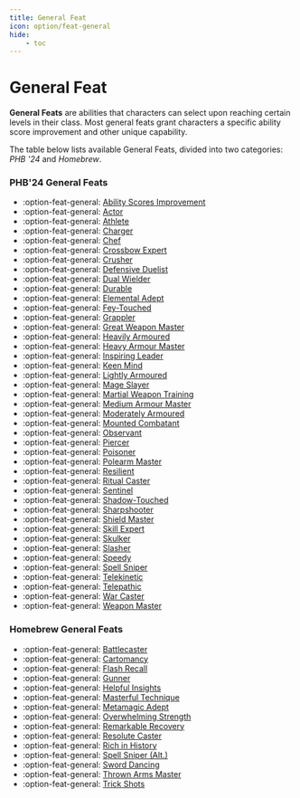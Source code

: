 ```yaml
---
title: General Feat
icon: option/feat-general
hide:
    - toc
---
```


# General Feat

**General Feats** are abilities that characters can select upon reaching certain levels in their class. Most general feats grant characters a specific ability score improvement and other unique capability.

The table below lists available General Feats, divided into two categories: *PHB '24* and *Homebrew*.

### PHB'24 General Feats

<div class="grid cards" markdown>

- :option-feat-general: [Ability Scores Improvement](phb24.md#ability-scores-improvement)
- :option-feat-general: [Actor](phb24.md#actor)
- :option-feat-general: [Athlete](phb24.md#athlete)
- :option-feat-general: [Charger](phb24.md#charger)
- :option-feat-general: [Chef](phb24.md#chef)
- :option-feat-general: [Crossbow Expert](phb24.md#crossbow-expert)
- :option-feat-general: [Crusher](phb24.md#crusher)
- :option-feat-general: [Defensive Duelist](phb24.md#defensive-duelist)
- :option-feat-general: [Dual Wielder](phb24.md#dual-wielder)
- :option-feat-general: [Durable](phb24.md#durable)
- :option-feat-general: [Elemental Adept](phb24.md#elemental-adept)
- :option-feat-general: [Fey-Touched](phb24.md#fey-touched)
- :option-feat-general: [Grappler](phb24.md#grappler)
- :option-feat-general: [Great Weapon Master](phb24.md#great-weapon-master)
- :option-feat-general: [Heavily Armoured](phb24.md#heavily-armoured)
- :option-feat-general: [Heavy Armour Master](phb24.md#heavy-armour-master)
- :option-feat-general: [Inspiring Leader](phb24.md#inspiring-leader)
- :option-feat-general: [Keen Mind](phb24.md#keen-mind)
- :option-feat-general: [Lightly Armoured](phb24.md#lightly-armoured)
- :option-feat-general: [Mage Slayer](phb24.md#mage-slayer)
- :option-feat-general: [Martial Weapon Training](phb24.md#martial-weapon-training)
- :option-feat-general: [Medium Armour Master](phb24.md#medium-armour-master)
- :option-feat-general: [Moderately Armoured](phb24.md#moderately-armoured)
- :option-feat-general: [Mounted Combatant](phb24.md#mounted-combatant)
- :option-feat-general: [Observant](phb24.md#observant)
- :option-feat-general: [Piercer](phb24.md#piercer)
- :option-feat-general: [Poisoner](phb24.md#poisoner)
- :option-feat-general: [Polearm Master](phb24.md#polearm-master)
- :option-feat-general: [Resilient](phb24.md#resilient)
- :option-feat-general: [Ritual Caster](phb24.md#ritual-caster)
- :option-feat-general: [Sentinel](phb24.md#sentinel)
- :option-feat-general: [Shadow-Touched](phb24.md#shadow-touched)
- :option-feat-general: [Sharpshooter](phb24.md#sharpshooter)
- :option-feat-general: [Shield Master](phb24.md#shield-master)
- :option-feat-general: [Skill Expert](phb24.md#skill-expert)
- :option-feat-general: [Skulker](phb24.md#skulker)
- :option-feat-general: [Slasher](phb24.md#slasher)
- :option-feat-general: [Speedy](phb24.md#speedy)
- :option-feat-general: [Spell Sniper](phb24.md#spell-sniper)
- :option-feat-general: [Telekinetic](phb24.md#telekinetic)
- :option-feat-general: [Telepathic](phb24.md#telepathic)
- :option-feat-general: [War Caster](phb24.md#war-caster)
- :option-feat-general: [Weapon Master](phb24.md#weapon-master)

</div>

### Homebrew General Feats

<div class="grid cards" markdown>

- :option-feat-general: [Battlecaster](hb.md#battlecaster)
- :option-feat-general: [Cartomancy](hb.md#cartomancy)
- :option-feat-general: [Flash Recall](hb.md#flash-recall)
- :option-feat-general: [Gunner](hb.md#gunner)
- :option-feat-general: [Helpful Insights](hb.md#helpful-insights)
- :option-feat-general: [Masterful Technique](hb.md#masterful-technique)
- :option-feat-general: [Metamagic Adept](hb.md#metamagic-adept)
- :option-feat-general: [Overwhelming Strength](hb.md#overwhelming-strength)
- :option-feat-general: [Remarkable Recovery](hb.md#remarkable-recovery)
- :option-feat-general: [Resolute Caster](hb.md#resolute-caster)
- :option-feat-general: [Rich in History](hb.md#rich-in-history)
- :option-feat-general: [Spell Sniper (Alt.)](hb.md#spell-sniper-alternate)
- :option-feat-general: [Sword Dancing](hb.md#sword-dancing)
- :option-feat-general: [Thrown Arms Master](hb.md#thrown-arms-master)
- :option-feat-general: [Trick Shots](hb.md#trick-shots)

</div>


